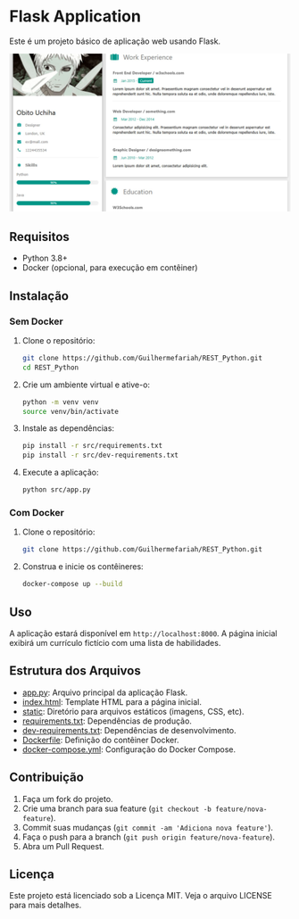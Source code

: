 # Flask Application

Este é um projeto básico de aplicação web usando Flask.

![Flask Logo](/src/static/images/perfil.jpg)

## Requisitos

- Python 3.8+
- Docker (opcional, para execução em contêiner)

## Instalação

### Sem Docker

1. Clone o repositório:
    ```sh
    git clone https://github.com/Guilhermefariah/REST_Python.git
    cd REST_Python
    ```

2. Crie um ambiente virtual e ative-o:
    ```sh
    python -m venv venv
    source venv/bin/activate 
    ```

3. Instale as dependências:
    ```sh
    pip install -r src/requirements.txt
    pip install -r src/dev-requirements.txt
    ```

4. Execute a aplicação:
    ```sh
    python src/app.py
    ```

### Com Docker

1. Clone o repositório:
    ```sh
    git clone https://github.com/Guilhermefariah/REST_Python.git
    ```

2. Construa e inicie os contêineres:
    ```sh
    docker-compose up --build
    ```

## Uso

A aplicação estará disponível em `http://localhost:8000`. A página inicial exibirá um currículo fictício com uma lista de habilidades.

## Estrutura dos Arquivos

- [app.py](http://_vscodecontentref_/7): Arquivo principal da aplicação Flask.
- [index.html](http://_vscodecontentref_/8): Template HTML para a página inicial.
- [static](http://_vscodecontentref_/9): Diretório para arquivos estáticos (imagens, CSS, etc).
- [requirements.txt](http://_vscodecontentref_/10): Dependências de produção.
- [dev-requirements.txt](http://_vscodecontentref_/11): Dependências de desenvolvimento.
- [Dockerfile](http://_vscodecontentref_/12): Definição do contêiner Docker.
- [docker-compose.yml](http://_vscodecontentref_/13): Configuração do Docker Compose.

## Contribuição

1. Faça um fork do projeto.
2. Crie uma branch para sua feature (`git checkout -b feature/nova-feature`).
3. Commit suas mudanças (`git commit -am 'Adiciona nova feature'`).
4. Faça o push para a branch (`git push origin feature/nova-feature`).
5. Abra um Pull Request.

## Licença

Este projeto está licenciado sob a Licença MIT. Veja o arquivo LICENSE para mais detalhes.